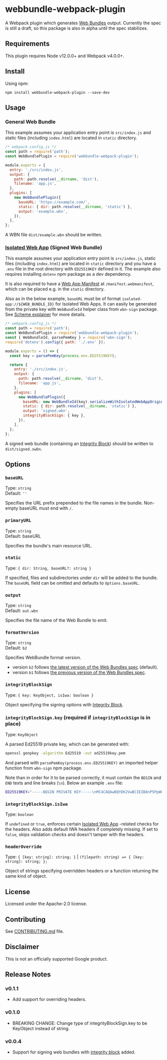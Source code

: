 # webbundle-webpack-plugin

A Webpack plugin which generates
[Web Bundles](https://wpack-wg.github.io/bundled-responses/draft-ietf-wpack-bundled-responses.html)
output. Currently the spec is still a draft, so this package is also in alpha
until the spec stabilizes.

## Requirements

This plugin requires Node v12.0.0+ and Webpack v4.0.0+.

## Install

Using npm:

```console
npm install webbundle-webpack-plugin --save-dev
```

## Usage

### General Web Bundle

This example assumes your application entry point is `src/index.js` and static
files (including `index.html`) are located in `static` directory.

```js
/* webpack.config.js */
const path = require('path');
const WebBundlePlugin = require('webbundle-webpack-plugin');

module.exports = {
  entry: './src/index.js',
  output: {
    path: path.resolve(__dirname, 'dist'),
    filename: 'app.js',
  },
  plugins: [
    new WebBundlePlugin({
      baseURL: 'https://example.com/',
      static: { dir: path.resolve(__dirname, 'static') },
      output: 'example.wbn',
    }),
  ],
};
```

A WBN file `dist/example.wbn` should be written.

### [Isolated Web App](https://github.com/WICG/isolated-web-apps/blob/main/README.md) (Signed Web Bundle)

This example assumes your application entry point is `src/index.js`, static
files (including `index.html`) are located in `static` directory and you have a
`.env` file in the root directory with `ED25519KEY` defined in it. The example
also requires installing `dotenv` npm package as a dev dependency.

It is also required to have a
[Web App Manifest](https://developer.mozilla.org/en-US/docs/Web/Manifest) at
`/manifest.webmanifest`, which can be placed e.g. in the `static` directory.

Also as in the below example, `baseURL` must be of format
`isolated-app://${WEB_BUNDLE_ID}` for Isolated Web Apps. It can easily be
generated from the private key with `WebBundleId` helper class from `wbn-sign`
package. See
[Scheme explainer](https://github.com/WICG/isolated-web-apps/blob/main/Scheme.md)
for more details.

```js
/* webpack.config.js */
const path = require('path');
const WebBundlePlugin = require('webbundle-webpack-plugin');
const { WebBundleId, parsePemKey } = require('wbn-sign');
require('dotenv').config({ path: './.env' });

module.exports = () => {
  const key = parsePemKey(process.env.ED25519KEY);

  return {
    entry: './src/index.js',
    output: {
      path: path.resolve(__dirname, 'dist'),
      filename: 'app.js',
    },
    plugins: [
      new WebBundlePlugin({
        baseURL: new WebBundleId(key).serializeWithIsolatedWebAppOrigin(),
        static: { dir: path.resolve(__dirname, 'static') },
        output: 'signed.wbn',
        integrityBlockSign: { key },
      }),
    ],
  };
};
```

A signed web bundle (containing an
[Integrity Block](https://github.com/WICG/webpackage/blob/main/explainers/integrity-signature.md))
should be written to `dist/signed.swbn`.

## Options

### `baseURL`

Type: `string `  
Default: `''`

Specifies the URL prefix prepended to the file names in the bundle. Non-empty
baseURL must end with `/`.

### `primaryURL`

Type: `string`  
Default: baseURL

Specifies the bundle's main resource URL.

### `static`

Type: `{ dir: String, baseURL?: string }`

If specified, files and subdirectories under `dir` will be added to the bundle.
The `baseURL` field can be omitted and defaults to `Options.baseURL`.

### `output`

Type: `string`  
Default: `out.wbn`

Specifies the file name of the Web Bundle to emit.

### `formatVersion`

Type: `string`  
Default: `b2`

Specifies WebBundle format version.

- version `b2` follows
  [the latest version of the Web Bundles spec](https://datatracker.ietf.org/doc/html/draft-yasskin-wpack-bundled-exchanges-04)
  (default).
- version `b1` follows
  [the previous version of the Web Bundles spec](https://datatracker.ietf.org/doc/html/draft-yasskin-wpack-bundled-exchanges-03).

### `integrityBlockSign`

Type: `{ key: KeyObject, isIwa: boolean }`

Object specifying the signing options with
[Integrity Block](https://github.com/WICG/webpackage/blob/main/explainers/integrity-signature.md).

### `integrityBlockSign.key` (required if `integrityBlockSign` is in place)

Type: `KeyObject`

A parsed Ed25519 private key, which can be generated with:

```bash
openssl genpkey -algorithm Ed25519 -out ed25519key.pem
```

And parsed with `parsePemKey(process.env.ED25519KEY)` an imported helper
function from `wbn-sign` npm package.

Note than in order for it to be parsed correctly, it must contain the `BEGIN`
and `END` texts and line breaks (`\n`). Below an example `.env` file:

```bash
ED25519KEY="-----BEGIN PRIVATE KEY-----\nMC4CAQAwBQYDK2VwBCIEIB8nP5PpWU7HiILHSfh5PYzb5GAcIfHZ+bw6tcd/LZXh\n-----END PRIVATE KEY-----"
```

### `integrityBlockSign.isIwa`

Type: `boolean`

If `undefined` or `true`, enforces certain
[Isolated Web App](https://github.com/WICG/isolated-web-apps) -related checks
for the headers. Also adds default IWA headers if completely missing. If set to
`false`, skips validation checks and doesn't tamper with the headers.

### `headerOverride`

Type: `{ [key: string]: string; }` |
`(filepath: string) => { [key: string]: string; };`

Object of strings specifying overridden headers or a function returning the same
kind of object.

## License

Licensed under the Apache-2.0 license.

## Contributing

See [CONTRIBUTING.md](../../CONTRIBUTING.md) file.

## Disclaimer

This is not an officially supported Google product.

## Release Notes

### v0.1.1

- Add support for overriding headers.

### v0.1.0

- BREAKING CHANGE: Change type of integrityBlockSign.key to be KeyObject instead
  of string.

### v0.0.4

- Support for signing web bundles with
  [integrity block](https://github.com/WICG/webpackage/blob/main/explainers/integrity-signature.md)
  added.
